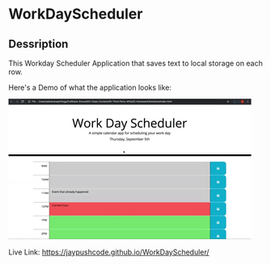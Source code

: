 # WorkDayScheduler

## Dessription
This Workday Scheduler Application that saves text to local storage on each row.

Here's a Demo of what the application looks like:


![screenshot](./Assets/05-third-party-apis-homework-demo.gif)

Live Link:
https://jaypushcode.github.io/WorkDayScheduler/
